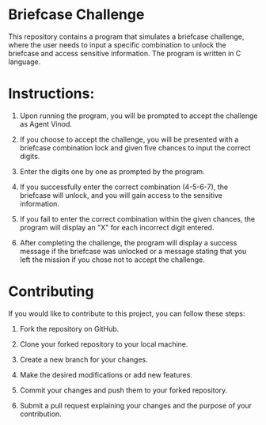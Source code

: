 # Briefcase Challenge

This repository contains a program that simulates a briefcase challenge, where the user needs to input a specific combination to unlock the briefcase and access sensitive information. The program is written in C language.

# Instructions:

   1) Upon running the program, you will be prompted to accept the challenge as Agent Vinod.

   2) If you choose to accept the challenge, you will be presented with a briefcase combination lock and given five chances to input the correct digits.

   3) Enter the digits one by one as prompted by the program.

   4) If you successfully enter the correct combination (4-5-6-7), the briefcase will unlock, and you will gain access to the sensitive information.

   5) If you fail to enter the correct combination within the given chances, the program will display an "X" for each incorrect digit entered.

   6) After completing the challenge, the program will display a success message if the briefcase was unlocked or a message stating that you left the mission if you chose not to accept the challenge.

# Contributing

If you would like to contribute to this project, you can follow these steps:

   1) Fork the repository on GitHub.

   2) Clone your forked repository to your local machine.

   3) Create a new branch for your changes.

   4) Make the desired modifications or add new features.

   5) Commit your changes and push them to your forked repository.

   6) Submit a pull request explaining your changes and the purpose of your contribution.
